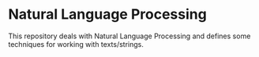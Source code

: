 # Natural Language Processing

This repository deals with Natural Language Processing and defines some techniques for working with texts/strings.
